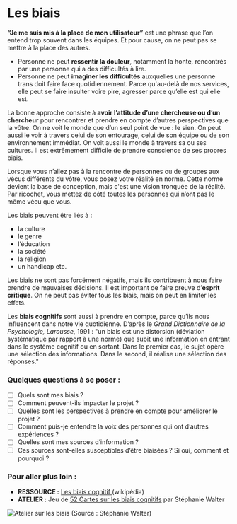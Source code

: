 # Les biais

**“Je me suis mis à la place de mon utilisateur”** est une phrase que l’on entend trop souvent dans les équipes. Et pour cause, on ne peut pas se mettre à la place des autres.&#x20;

* Personne ne peut **ressentir la douleur**, notamment la honte, rencontrés par une personne qui a des difficultés à lire.&#x20;
* Personne ne peut **imaginer les difficultés** auxquelles une personne trans doit faire face quotidiennement. Parce qu'au-delà de nos services, elle peut se faire insulter voire pire, agresser parce qu’elle est qui elle est.

La bonne approche consiste à **avoir l’attitude d’une chercheuse ou d’un chercheur** pour rencontrer et prendre en compte d’autres perspectives que la vôtre. On ne voit le monde que d’un seul point de vue : le sien. On peut aussi le  voir à travers celui de son entourage, celui de son équipe ou de son environnement immédiat. On voit aussi le monde à travers sa ou ses cultures. Il est extrêmement difficile de prendre conscience de ses propres biais.

Lorsque vous n’allez pas à la rencontre de personnes ou de groupes aux vécus différents du vôtre, vous posez votre réalité en norme. Cette norme devient la base de conception, mais c'est une vision tronquée de la réalité. Par ricochet, vous mettez de côté toutes les personnes qui n’ont pas le même vécu que vous.

Les biais peuvent être liés à :&#x20;

* la culture&#x20;
* le genre&#x20;
* l’éducation&#x20;
* la société&#x20;
* la religion&#x20;
* un handicap etc.

Les biais ne sont pas forcément négatifs, mais ils contribuent à nous faire prendre de mauvaises décisions. Il est important de faire preuve d’**esprit critique**. On ne peut pas éviter tous les biais, mais on peut en limiter les effets.

Les **biais cognitifs** sont aussi à prendre en compte, parce qu’ils nous influencent dans notre vie quotidienne. D’après le _Grand Dictionnaire de la Psychologie, Larousse_, 1991 : "un biais est une distorsion (déviation systématique par rapport à une norme) que subit une information en entrant dans le système cognitif ou en sortant. Dans le premier cas, le sujet opère une sélection des informations. Dans le second, il réalise une sélection des réponses."

### Quelques questions à se poser :

* [ ] Quels sont mes biais ?&#x20;
* [ ] Comment peuvent-ils impacter le projet ?&#x20;
* [ ] Quelles sont les perspectives à prendre en compte pour améliorer le projet  ?&#x20;
* [ ] Comment puis-je entendre la voix des personnes qui ont d’autres expériences ?&#x20;
* [ ] Quelles sont mes sources d’information ?&#x20;
* [ ] Ces sources sont-elles susceptibles d’être biaisées ? Si oui, comment et pourquoi ?

### Pour aller plus loin :

* **RESSOURCE :**  [Les biais cognitif ](https://fr.wikipedia.org/wiki/Biais\_cognitif)(wikipédia)&#x20;
* **ATELIER :** Jeu de [52 Cartes sur les biais cognitifs](https://stephaniewalter.design/fr/blog/a-la-decouverte-des-biais-cognitifs-le-jeu-de-52-cartes/) par Stéphanie Walter&#x20;

![Atelier sur les biais (Source : Stéphanie Walter)](../../../.gitbook/assets/atelier-cartes-biais-UX-01.jpeg)

